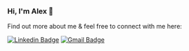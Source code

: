 ### Hi, I'm Alex 👋

Find out more about me & feel free to connect with me here:

[![Linkedin Badge](https://img.shields.io/badge/-LinkedIn-blue?style=flat-square&logo=linkedin&logoColor=white&link=https://www.linkedin.com/in/asolonevich/)](https://www.linkedin.com/in/asolonevich/)
[![Gmail Badge](https://img.shields.io/badge/-Gmail-c14438?style=flat-square&logo=gmail&logoColor=white&link=mailto:hsl131987@gmail.com)](mailto:hsl131987@gmail.com)





<!--
![Visitor Badge](https://komarev.com/ghpvc/?username=iosolonevich&label=VC&color=grey&style=flat-square)
-->
